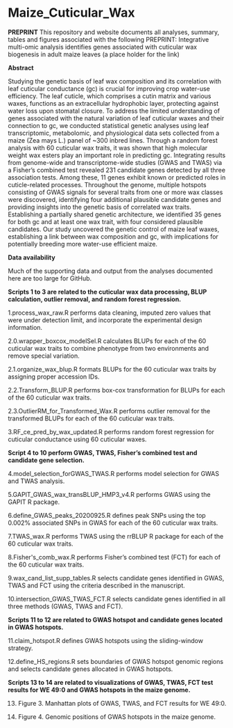 # Maize_Cuticular_Wax
**PREPRINT**
This repository and website documents all analyses, summary, tables and figures associated with the following PREPRINT: Integrative multi-omic analysis identifies genes associated with cuticular wax biogenesis in adult maize leaves (a place holder for the link)

**Abstract**

Studying the genetic basis of leaf wax composition and its correlation with leaf cuticular conductance (gc) is crucial for improving crop water-use efficiency. The leaf cuticle, which comprises a cutin matrix and various waxes, functions as an extracellular hydrophobic layer, protecting against water loss upon stomatal closure. To address the limited understanding of genes associated with the natural variation of leaf cuticular waxes and their connection to gc, we conducted statistical genetic analyses using leaf transcriptomic, metabolomic, and physiological data sets collected from a maize (Zea mays L.) panel of ~300 inbred lines. Through a random forest analysis with 60 cuticular wax traits, it was shown that high molecular weight wax esters play an important role in predicting gc. Integrating results from genome-wide and transcriptome-wide studies (GWAS and TWAS) via a Fisher’s combined test revealed 231 candidate genes detected by all three association tests. Among these, 11 genes exhibit known or predicted roles in cuticle-related processes. Throughout the genome, multiple hotspots consisting of GWAS signals for several traits from one or more wax classes were discovered, identifying four additional plausible candidate genes and providing insights into the genetic basis of correlated wax traits. Establishing a partially shared genetic architecture, we identified 35 genes for both gc and at least one wax trait, with four considered plausible candidates. Our study uncovered the genetic control of maize leaf waxes, establishing a link between wax composition and gc, with implications for potentially breeding more water-use efficient maize.

**Data availability**

Much of the supporting data and output from the analyses documented here are too large for GitHub.

**Scripts 1 to 3 are related to the cuticular wax data processing, BLUP calculation, outlier removal, and random forest regression.**

1.process_wax_raw.R performs data cleaning, imputed zero values that were under detection limit, and incorporate the experimental design information.

2.0.wrapper_boxcox_modelSel.R calculates BLUPs for each of the 60 cuticular wax traits to combine phenotype from two environments and remove special variation.

2.1.organize_wax_blup.R formats BLUPs for the 60 cuticular wax traits by assigning proper accession IDs.

2.2.Transform_BLUP.R performs box-cox transformation for BLUPs for each of the 60 cuticular wax traits.

2.3.OutlierRM_for_Transformed_Wax.R performs outlier removal for the transformed BLUPs for each of the 60 cuticular wax traits.

3.RF_ce_pred_by_wax_updated.R performs random forest regression for cuticular conductance using 60 cuticular waxes.

**Script 4 to 10 perform GWAS, TWAS, Fisher’s combined test and candidate gene selection.**

4.model_selection_forGWAS_TWAS.R performs model selection for GWAS and TWAS analysis.

5.GAPIT_GWAS_wax_transBLUP_HMP3_v4.R performs GWAS using the GAPIT R package.

6.define_GWAS_peaks_20200925.R defines peak SNPs using the top 0.002% associated SNPs in GWAS for each of the 60 cuticular wax traits.

7.TWAS_wax.R performs TWAS using the rrBLUP R package for each of the 60 cuticular wax traits.

8.Fisher's_comb_wax.R performs Fisher’s combined test (FCT) for each of the 60 cuticular wax traits.

9.wax_cand_list_supp_tables.R selects candidate genes identified in GWAS, TWAS and FCT using the criteria described in the manuscript.

10.intersection_GWAS_TWAS_FCT.R selects candidate genes identified in all three methods (GWAS, TWAS and FCT).

**Scripts 11 to 12 are related to GWAS hotspot and candidate genes located in GWAS hotspots.**

11.claim_hotspot.R defines GWAS hotspots using the sliding-window strategy.

12.define_HS_regions.R sets boundaries of GWAS hotspot genomic regions and selects candidate genes allocated in GWAS hotspots.

**Scripts 13 to 14 are related to visualizations of GWAS, TWAS, FCT test  results for WE 49:0 and GWAS hotspots in the maize genome.**

13. Figure 3. Manhattan plots of GWAS, TWAS, and FCT results for WE 49:0.
   
14. Figure 4. Genomic positions of GWAS hotspots in the maize genome.
